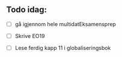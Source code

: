 ## Todo idag:

- [ ] gå igjennom hele multidatEksamensprep
- [ ] Skrive EO19
- [ ] Lese ferdig kapp 11 i globaliseringsbok


